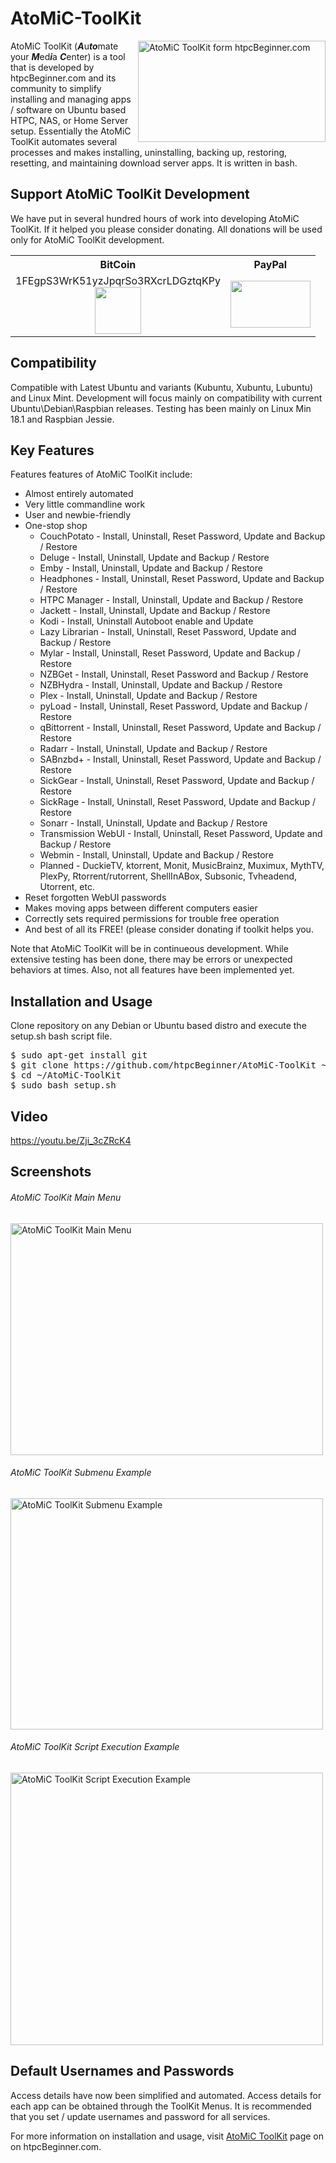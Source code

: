 # AtoMiC-ToolKit
<img src="http://www.htpcbeginner.com/images/2015/04/atomic-toolkit-300x162.jpg" alt="AtoMiC ToolKit form htpcBeginner.com" width="300" height="162" align="right"/>AtoMiC ToolKit (<b><i>A</i></b>u<b><i>to</i></b>mate your <b><i>M</i></b>ed<b><i>i</i></b>a <b><i>C</i></b>enter) is a tool that is developed by htpcBeginner.com and its community to simplify installing and managing apps / software on Ubuntu based HTPC, NAS, or Home Server setup. Essentially the AtoMiC ToolKit automates several processes and makes installing, uninstalling, backing up, restoring, resetting, and maintaining download server apps. It is written in bash.

<h2>Support AtoMiC ToolKit Development</h2>
We have put in several hundred hours of work into developing AtoMiC ToolKit. If it helped you please consider donating. All donations will be used only for AtoMiC ToolKit development.

<table>
<tr>
<th style="text-align:center">BitCoin</th>
<th style="text-align:center">PayPal</th>
</tr>
<tr>
<td style="text-align:center">1FEgpS3WrK51yzJpqrSo3RXcrLDGztqKPy<br />
<img src="http://www.htpcbeginner.com/images/2016/02/hb-bitcoin74x75.png" width="74" height="75" /></td>
<td style="text-align:center"><a href="https://www.paypal.com/cgi-bin/webscr?cmd=_s-xclick&hosted_button_id=PEVRBUVEW92KQ" target="_blank"><img src="http://www.htpcbeginner.com/images/2016/02/hb-paypal128x75.png" width="128" height="75" /></a></td>
</tr>
</table>

<h2>Compatibility</h2>
Compatible with Latest Ubuntu and variants (Kubuntu, Xubuntu, Lubuntu) and Linux Mint. 
Development will focus mainly on compatibility with current Ubuntu\Debian\Raspbian releases. 
Testing has been mainly on Linux Min 18.1 and Raspbian Jessie. 

<h2>Key Features</h2>
Features features of AtoMiC ToolKit include:
<ul>
<li>Almost entirely automated</li>
<li>Very little commandline work</li>
<li>User and newbie-friendly</li>
<li>One-stop shop
<ul>
<li>CouchPotato - Install, Uninstall, Reset Password, Update and Backup / Restore</li>
<li>Deluge - Install, Uninstall, Update and Backup / Restore</li>
<li>Emby - Install, Uninstall, Update and Backup / Restore</li>
<li>Headphones - Install, Uninstall, Reset Password, Update and Backup / Restore</li>
<li>HTPC Manager - Install, Uninstall, Update and Backup / Restore</li>
<li>Jackett - Install, Uninstall, Update and Backup / Restore</li>
<li>Kodi - Install, Uninstall Autoboot enable and Update</li>
<li>Lazy Librarian - Install, Uninstall, Reset Password, Update and Backup / Restore</li>
<li>Mylar - Install, Uninstall, Reset Password, Update and Backup / Restore</li>
<li>NZBGet - Install, Uninstall, Reset Password and Backup / Restore</li>
<li>NZBHydra - Install, Uninstall, Update and Backup / Restore</li>
<li>Plex - Install, Uninstall, Update and Backup / Restore</li>
<li>pyLoad - Install, Uninstall, Reset Password, Update and Backup / Restore</li>
<li>qBittorrent - Install, Uninstall, Reset Password, Update and Backup / Restore</li>
<li>Radarr - Install, Uninstall, Update and Backup / Restore</li>
<li>SABnzbd+ - Install, Uninstall, Reset Password, Update and Backup / Restore</li>
<li>SickGear - Install, Uninstall, Reset Password, Update and Backup / Restore</li>
<li>SickRage - Install, Uninstall, Reset Password, Update and Backup / Restore</li>
<li>Sonarr - Install, Uninstall, Update and Backup / Restore</li>
<li>Transmission WebUI - Install, Uninstall, Reset Password, Update and Backup / Restore</li>
<li>Webmin - Install, Uninstall, Update and Backup / Restore</li>
<li>Planned - DuckieTV, ktorrent, Monit, MusicBrainz, Muximux, MythTV, PlexPy, Rtorrent/rutorrent, ShellInABox, Subsonic, Tvheadend, Utorrent, etc.</li>
</ul></li>
<li>Reset forgotten WebUI passwords</li>
<li>Makes moving apps between different computers easier</li>
<li>Correctly sets required permissions for trouble free operation</li>
<li>And best of all its FREE! (please consider donating if toolkit helps you.</li>
</ul>

Note that AtoMiC ToolKit will be in continueous development. While extensive testing has been done, there may be errors or unexpected behaviors at times. Also, not all features have been implemented yet. 

<h2>Installation and Usage</h2>
Clone repository on any Debian or Ubuntu based distro and execute the setup.sh bash script file. 

<pre>
$ sudo apt-get install git
$ git clone https://github.com/htpcBeginner/AtoMiC-ToolKit ~/AtoMiC-ToolKit
$ cd ~/AtoMiC-ToolKit
$ sudo bash setup.sh
</pre>

<h2>Video</h2>
<a href="https://www.youtube.com/watch?v=mEoogc0fTBo" target="_blank">https://youtu.be/Zji_3cZRcK4</a>

<h2>Screenshots</h2>
<h6>AtoMiC ToolKit Main Menu</h6>
<a href="http://www.htpcbeginner.com/images/2015/04/atomic-toolkit-main-menu.png" rel="attachment wp-att-20608"><img src="http://www.htpcbeginner.com/images/2015/04/atomic-toolkit-main-menu-500x371-1.jpg" alt="AtoMiC ToolKit Main Menu" width="500" height="371" class="size-large wp-image-20608" /></a>

<h6>AtoMiC ToolKit Submenu Example</h6>
<a href="http://www.htpcbeginner.com/images/2015/04/atomic-toolkit-sickbeard-sub-menu.png" rel="attachment wp-att-20609"><img src="http://www.htpcbeginner.com/images/2015/04/atomic-toolkit-sickbeard-sub-menu-500x370-1.jpg" alt="AtoMiC ToolKit Submenu Example" width="500" height="370" class="size-large wp-image-20609" /></a> 

<h6>AtoMiC ToolKit Script Execution Example</h6>
<a href="http://www.htpcbeginner.com/images/2015/04/atomic-toolkit-sickrage-access-details.png" rel="attachment wp-att-20610"><img src="http://www.htpcbeginner.com/images/2015/04/atomic-toolkit-sickrage-access-details-500x436-1.jpg" alt="AtoMiC ToolKit Script Execution Example" width="500" height="436" class="size-large wp-image-20610" /></a> 

<h2>Default Usernames and Passwords</h2>
Access details have now been simplified and automated. Access details for each app can be obtained through the ToolKit Menus. It is recommended that you set / update usernames and password for all services. 

For more information on installation and usage, visit <a href="http://www.htpcbeginner.com/atomic-toolkit/">AtoMiC ToolKit</a> page on on htpcBeginner.com.
